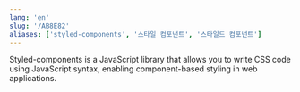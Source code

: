 ```yaml
---
lang: 'en'
slug: '/AB8E82'
aliases: ['styled-components', '스타일 컴포넌트', '스타일드 컴포넌트']
---
```


Styled-components is a JavaScript library that allows you to write CSS code using JavaScript syntax, enabling component-based styling in web applications.
